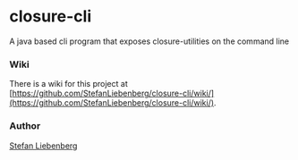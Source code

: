 # closure-cli

A java based cli program that exposes closure-utilities on the command line

### Wiki

There is a wiki for this project at [https://github.com/StefanLiebenberg/closure-cli/wiki/](https://github.com/StefanLiebenberg/closure-cli/wiki/).

### Author

[Stefan Liebenberg](https://github.com/StefanLiebenberg)

